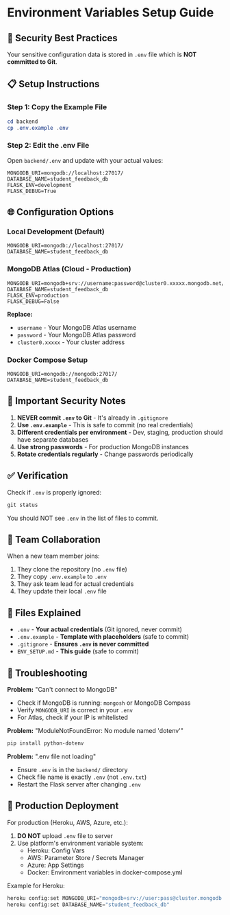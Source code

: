 # Environment Variables Setup Guide

## 🔐 Security Best Practices

Your sensitive configuration data is stored in `.env` file which is **NOT committed to Git**.

## 📋 Setup Instructions

### Step 1: Copy the Example File
```powershell
cd backend
cp .env.example .env
```

### Step 2: Edit the .env File
Open `backend/.env` and update with your actual values:

```properties
MONGODB_URI=mongodb://localhost:27017/
DATABASE_NAME=student_feedback_db
FLASK_ENV=development
FLASK_DEBUG=True
```

## 🌐 Configuration Options

### Local Development (Default)
```properties
MONGODB_URI=mongodb://localhost:27017/
DATABASE_NAME=student_feedback_db
```

### MongoDB Atlas (Cloud - Production)
```properties
MONGODB_URI=mongodb+srv://username:password@cluster0.xxxxx.mongodb.net/
DATABASE_NAME=student_feedback_db
FLASK_ENV=production
FLASK_DEBUG=False
```

**Replace:**
- `username` - Your MongoDB Atlas username
- `password` - Your MongoDB Atlas password
- `cluster0.xxxxx` - Your cluster address

### Docker Compose Setup
```properties
MONGODB_URI=mongodb://mongodb:27017/
DATABASE_NAME=student_feedback_db
```

## 🚨 Important Security Notes

1. **NEVER commit `.env` to Git** - It's already in `.gitignore`
2. **Use `.env.example`** - This is safe to commit (no real credentials)
3. **Different credentials per environment** - Dev, staging, production should have separate databases
4. **Use strong passwords** - For production MongoDB instances
5. **Rotate credentials regularly** - Change passwords periodically

## ✅ Verification

Check if `.env` is properly ignored:
```powershell
git status
```

You should NOT see `.env` in the list of files to commit.

## 🔄 Team Collaboration

When a new team member joins:
1. They clone the repository (no `.env` file)
2. They copy `.env.example` to `.env`
3. They ask team lead for actual credentials
4. They update their local `.env` file

## 📁 Files Explained

- `.env` - **Your actual credentials** (Git ignored, never commit)
- `.env.example` - **Template with placeholders** (safe to commit)
- `.gitignore` - **Ensures `.env` is never committed**
- `ENV_SETUP.md` - **This guide** (safe to commit)

## 🐛 Troubleshooting

**Problem:** "Can't connect to MongoDB"
- Check if MongoDB is running: `mongosh` or MongoDB Compass
- Verify `MONGODB_URI` is correct in your `.env`
- For Atlas, check if your IP is whitelisted

**Problem:** "ModuleNotFoundError: No module named 'dotenv'"
```powershell
pip install python-dotenv
```

**Problem:** ".env file not loading"
- Ensure `.env` is in the `backend/` directory
- Check file name is exactly `.env` (not `.env.txt`)
- Restart the Flask server after changing `.env`

## 🚀 Production Deployment

For production (Heroku, AWS, Azure, etc.):
1. **DO NOT** upload `.env` file to server
2. Use platform's environment variable system:
   - Heroku: Config Vars
   - AWS: Parameter Store / Secrets Manager
   - Azure: App Settings
   - Docker: Environment variables in docker-compose.yml

Example for Heroku:
```powershell
heroku config:set MONGODB_URI="mongodb+srv://user:pass@cluster.mongodb.net/"
heroku config:set DATABASE_NAME="student_feedback_db"
```
